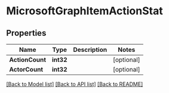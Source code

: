 # MicrosoftGraphItemActionStat

## Properties

Name | Type | Description | Notes
------------ | ------------- | ------------- | -------------
**ActionCount** | **int32** |  | [optional] 
**ActorCount** | **int32** |  | [optional] 

[[Back to Model list]](../README.md#documentation-for-models) [[Back to API list]](../README.md#documentation-for-api-endpoints) [[Back to README]](../README.md)


